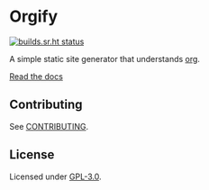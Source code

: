 # Orgify

[![builds.sr.ht status](https://builds.sr.ht/~mgmarlow/orgify/commits/main/.build.yml.svg)](https://builds.sr.ht/~mgmarlow/orgify/commits/main/.build.yml?)

A simple static site generator that understands [org](https://orgmode.org).

[Read the docs](https://orgify.pages.dev/)

## Contributing

See [CONTRIBUTING](./CONTRIBUTING.md).

## License

Licensed under [GPL-3.0](./LICENSE).
